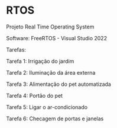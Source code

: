 # RTOS

Projeto Real Time Operating System

Software: FreeRTOS - Visual Studio 2022

Tarefas:

  Tarefa 1: Irrigação do jardim
  
  Tarefa 2: Iluminação da área externa
  
  Tarefa 3: Alimentação do pet automatizada
  
  Tarefa 4: Portão do pet
  
  Tarefa 5: Ligar o ar-condicionado
  
  Tarefa 6: Checagem de portas e janelas
